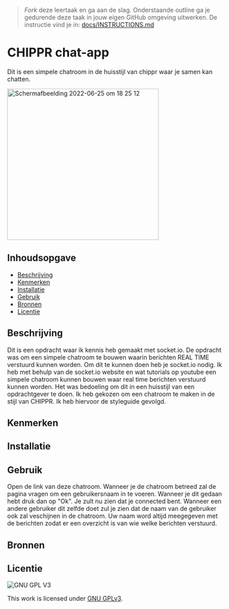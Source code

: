 > _Fork_ deze leertaak en ga aan de slag. Onderstaande outline ga je gedurende deze taak in jouw eigen GitHub omgeving uitwerken. De instructie vind je in: [docs/INSTRUCTIONS.md](docs/INSTRUCTIONS.md)

# CHIPPR chat-app
Dit is een simpele chatroom in de huisstijl van chippr waar je samen kan chatten.

<img width="350" alt="Schermafbeelding 2022-06-25 om 18 25 12" src="https://user-images.githubusercontent.com/90189750/175782350-2137b6a5-4304-49ae-a949-61e76e486e6b.png">

## Inhoudsopgave

  * [Beschrijving](#beschrijving)
  * [Kenmerken](#kenmerken)
  * [Installatie](#installatie)
  * [Gebruik](#gebruik)
  * [Bronnen](#bronnen)
  * [Licentie](#licentie)

## Beschrijving
<!-- In de Beschrijving staat hoe je project er uit ziet, hoe het werkt en wat je er mee kan. -->
<!-- Voeg een mooie poster visual toe 📸 -->
<!-- Voeg een link toe naar Github Pages 🌐-->

Dit is een opdracht waar ik kennis heb gemaakt met socket.io. De opdracht was om een simpele chatroom te bouwen waarin berichten REAL TIME verstuurd kunnen worden. Om dit te kunnen doen heb je socket.io nodig. Ik heb met behulp van de socket.io website en wat tutorials op youtube een simpele chatroom kunnen bouwen waar real time berichten verstuurd kunnen worden. 
Het was bedoeling om dit in een huisstijl van een opdrachtgever te doen. Ik heb gekozen om een chatroom te maken in de stijl van CHIPPR. Ik heb hiervoor de styleguide gevolgd.

## Kenmerken
<!-- Bij Kenmerken staat welke technieken zijn gebruikt en hoe. Wat is de HTML structuur? Wat zijn de belangrijkste dingen in CSS? Wat is er met Javascript gedaan en hoe? Misschien heb je een framwork of library gebruikt? -->

## Installatie

## Gebruik

Open de link van deze chatroom. Wanneer je de chatroom betreed zal de pagina vragen om een gebruikersnaam in te voeren. Wanneer je dit gedaan hebt druk dan op "Ok". Je zult nu zien dat je connected bent. Wanneer een andere gebruiker dit zelfde doet zul je zien dat de naam van de gebruiker ook zal veschijnen in de chatroom. 
Uw naam word altijd meegegeven met de berichten zodat er een overzicht is van wie welke berichten verstuurd. 

## Bronnen

## Licentie

![GNU GPL V3](https://www.gnu.org/graphics/gplv3-127x51.png)

This work is licensed under [GNU GPLv3](./LICENSE).
